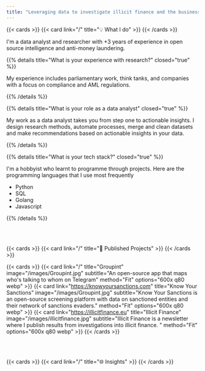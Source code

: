 ```yaml
---
title: "Leveraging data to investigate illicit finance and the business networks behind crime and war"
---
```


{{< cards >}}
  {{< card link="/" title="💡 What I do" >}}
{{< /cards >}}


I'm a data analyst and researcher with +3 years of experience in open source intelligence and anti-money laundering. 


{{% details title="What is your experience with research?" closed="true" %}}

My experience includes parliamentary work, think tanks, and companies with a focus on compliance and AML regulations.




{{% /details %}}

{{% details title="What is your role as a data analyst" closed="true" %}}

My work as a data analyst takes you from step one to actionable insights. I design research methods, automate processes, merge and clean datasets and make recommendations based on actionable insights in your data. 


{{% /details %}}

{{% details title="What is your tech stack?" closed="true" %}}

I'm a hobbyist who learnt to programme through projects. Here are the programming languages that I use most frequently

- Python
- SQL
- Golang
- Javascript

{{% /details %}}


<br></br>

{{< cards >}}
  {{< card link="/" title="📡 Published Projects" >}}
{{< /cards >}}

{{< cards >}}
  {{< card link="/" title="Groupint" image="/images/Groupint.jpg" subtitle="An open-source app that maps who's talking to whom on Telegram" method="Fit" options="600x q80 webp"  >}}
  {{< card link="https://knowyoursanctions.com" title="Know Your Sanctions" image="/images/Groupint.jpg" subtitle="Know Your Sanctions is an open-source screening platform with data on sanctioned entities and their network of sanctions evaders." method="Fit" options="600x q80 webp"  >}}
  {{< card link="https://illicitfinance.eu" title="Illicit Finance" image="/images/illicitfinance.jpg" subtitle="Illicit Finance is a newsletter where I publish results from investigations into illicit finance. " method="Fit" options="600x q80 webp"  >}}
{{< /cards >}}


<br></br>

{{< cards >}}
  {{< card link="/" title="🌐 Insights" >}}
{{< /cards >}}
